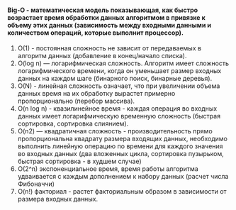 #### Big-O - математическая модель показывающая, как быстро возрастает время обработки данных алгоритмом в привязке к объему этих данных (зависимость между входными данными и количеством операций, которые выполнит процессор).

1. O(1) - постоянная сложность не зависит от передаваемых в алгоритм данных 
(добавление в конец/начало списка). 
2. O(log n) — логарифмическая сложность. Алгоритм имеет сложность логарифмического времени, когда он уменьшает размер входных данных на каждом шаге 
(бинарного поиск, бинарные деревья).
3. O(N) - линейная сложность означает, что при увеличении объема данных время на их обработку вырастет примерно пропорционально 
(перебор массива).
4. O(n log n) - квазилинейное время - каждая операция во входных данных имеет логарифмическую временную сложность 
(быстрая сортировка, сортировка слиянием).
5. O(n2) — квадратичная сложность - производительность прямо пропорциональна квадрату размера входящих данных,
необходимо выполнить линейную операцию по времени для каждого значения во входных данных 
(два вложенных цикла, сортировка пузырьком, быстрая сортировка - в худшем случае)
6. O(2^n) экспоненциальное время, время работы алгоритма удваивается с каждым дополнением к набору данных 
(расчет числа Фибоначчи)
7. O(n!) факториал - растет факториальным образом в зависимости от размера входных данных.
